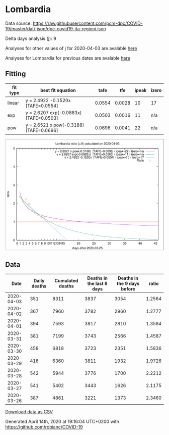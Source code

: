 # Lombardia

Data source: https://raw.githubusercontent.com/pcm-dpc/COVID-19/master/dati-json/dpc-covid19-ita-regioni.json

Delta days analysis (j): 9

Analyses for other values of j for 2020-04-03 are avalable [here](../2020-04-03/README.md)

Analyses for Lombardia for previous dates are avalable [here](../README.md)

## Fitting 
|fit type|best fit equation|tafe|tfe|ipeak|izero|
|-------|-----|--------|------|---|---|
|linear|y = 2.4922 -0.1520x  [TAFE=0.0554]|0.0554|0.0028|10|17|
|exp|y = 2.6207 exp(-0.0883x)  [TAFE=0.0503]|0.0503|0.0016|11|n/a|
|pow|y = 2.6521 x pow(-0.3188)  [TAFE=0.0696]|0.0696|0.0041|22|n/a|

![Plot](COVID-19_lombardia_j9_2020-04-03.png)

## Data
|Date|Daily deaths|Cumulated deaths|Deaths in the last 9 days|Deaths in the 9 days before|ratio|
|----|----------|-----------|-------|--------------------|-----|
|2020-04-03|351|8311|3837|3054|1.2564|
|2020-04-02|367|7960|3782|2960|1.2777|
|2020-04-01|394|7593|3817|2810|1.3584|
|2020-03-31|381|7199|3743|2566|1.4587|
|2020-03-30|458|6818|3723|2351|1.5836|
|2020-03-29|416|6360|3811|1932|1.9726|
|2020-03-28|542|5944|3776|1700|2.2212|
|2020-03-27|541|5402|3443|1626|2.1175|
|2020-03-26|387|4861|3221|1373|2.3460|

[Download data as CSV](COVID-19_lombardia_j9_2020-04-03.csv)

Generated April 14th, 2020 at 19:16:04 UTC+0200 with https://github.com/robianc/COVID-19
